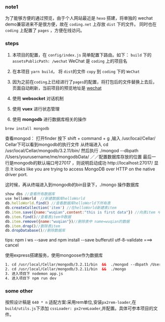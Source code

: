 ### note1
为了能够方便的通过预览，由于个人网站最近是 `hexo` 搭建，将单独的 wechat demo兼容进来不是很方便，故在 `coding.net` 上存放 `dist` 下的文件。
同时也在 `coding` 上配置了 `pages` ，方便在线访问。

### steps
1. 本项目的配置，在 `config/index.js` 简单配置下路由。如下：
  `build` 下的 `assetsPublicPath: /wechat` WeChat 是 `coding` 上的项目名

2. 在本项目 `yarn build`， 将 `dist`的文件 `copy` 到 `coding` 下的 `WeChat`

3. 因为之前在`coding`上已经进行了`pages`的配置，将打包后的文件替换上去后，页面自动刷新，当前项目的预览地址是 [wechat](https://eyea.coding.me/wechat/)

4. 使用 __websocket__ 对话机制

5. 使用 __vuex__ 进行状态管理

6. 使用 __mongodb__ 进行数据库相关的操作
```js
brew install mongodb
```
查看mongod： 打开finder 按下 shift + command + g ,输入 /usr/local/Cellar/ Cellar下可以看到mongodb的执行文件
从终端进入 cd /usr/local/Cellar/mongodb/3.2.11/bin/
然后执行 ./mongod --dbpath /Users/yourusername/me/mongodbData/   ／／配置数据库存放的位置
最后一行是mongodb的默认端口号27017 ，则说明启动成功
http://localhost:27017/  显示 It looks like you are trying to access MongoDB over HTTP on the native driver port.

这时候，再从终端进入到mongodb的bin目录下，./mongo 操作数据库

```js
show dbs //查看所有数据库
use helloWorld  //新建数据库helloWorld
db.helloWorld.find() //查看数据库helloWorld下所有表
db.createCollection('item') //在helloWorld新建表item
db.item.save({name:"wuqian",content:"this is first data"}) //向表item 中插入一条数据
db.item.find()//查看表item中数据
db.item.remove({name:"wuqian"})//删除表中 name=wuqian的数据
db.item.drop()//删除表item
db.dropDatabase()//删除数据库
```

tips: npm i ws --save and npm install --save bufferutil utf-8-validate  ===> cancel

使用express搭建服务，使用mongoose作为数据库

```html
1. cd /usr/local/Cellar/mongodb/3.2.11/bin  &&  ./mongod --dbpath /Users/yourusername/me/mongodbData
2. cd /usr/local/Cellar/mongodb/3.2.11/bin  &&  ./mongo
3. 进入项目下 nodemon app.js
4. 进入项目下 npm run dev
```


### some other
按照设计稿是 `640 * n`
适配方案:采用rem单位,安装`px2rem-loader`,在`build/utils.js`下添加 `cssLoader: px2remLoader`,并配置。具体可参本项目的文件。
